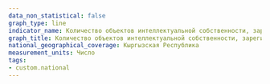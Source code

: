 ```yaml
---
data_non_statistical: false
graph_type: line
indicator_name: Количество объектов интеллектуальной собственности, зарегистрированных в научно-технической сфере
graph_title: Количество объектов интеллектуальной собственности, зарегистрированных в научно-технической сфере
national_geographical_coverage: Кыргызская Республика
measurement_units: Число
tags:
- custom.national
---
```

